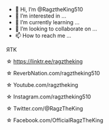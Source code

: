 - 👋 Hi, I’m @RagztheKing510
- 👀 I’m interested in ...
- 🌱 I’m currently learning ...
- 💞️ I’m looking to collaborate on ...
- 📫 How to reach me ...

<!---
RagztheKing510/RagztheKing510 is a ✨ special ✨ repository because its `README.md` (this file) appears on your GitHub profile.
You can click the Preview link to take a look at your changes.
--->

ЯTK

☆ https://linktr.ee/ragztheking

☆ ReverbNation.com/ragztheking510

☆ Youtube.com/ragztheking

☆ Instagram.com/ragztheking510 

☆ Twitter.com/@RagzTheKing  

☆ Facebook.com/OfficialRagzTheKing
